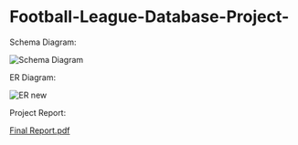 # Football-League-Database-Project-

Schema Diagram:

![Schema Diagram](https://user-images.githubusercontent.com/67474089/225356330-f866c335-8d74-4051-8c56-1c1143ea3741.png)

ER Diagram:

![ER new](https://user-images.githubusercontent.com/67474089/225356622-9d815ec1-a4b7-4b52-83ea-5ab312b1cc65.jpg)

Project Report:

[Final Report.pdf](https://github.com/MEHEDY-HASSAN/Football-League-Database-Project-/files/10981587/Final.Report.pdf)

